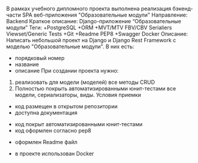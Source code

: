 В рамках учебного дипломного проекта выполнена реализация бэкенд-части SPA веб-приложения "Образовательные модули"
Направление: Backend
Краткое описание: Django-приложение “Образовательные модули”
Теги:
+PostgreSQL
+ORM
+MVT/MTV
FBV/CBV
Serialiers
Viewset/Generic
Tests
+Git
+Readme
PEP8
+Swagger
Docker
Описание: Написать небольшой проект на Django и Django Rest Framework с моделью "Образовательные модули". 
В них есть:
- порядковый номер
- название
- описание
При создании проекта нужно:
1. реализовать для модели (моделей) все методы CRUD
2. Полностью покрыть автоматизированными юнит-тестами все модели, сериализаторы, виды.
Условия приемки
+ код размещен в открытом репозитории
+ доступна документация
- код покрыт автоматизированными юнит-тестами
- код оформлен согласно pep8
+ оформлен Readme файл
- в проекте использован Docker